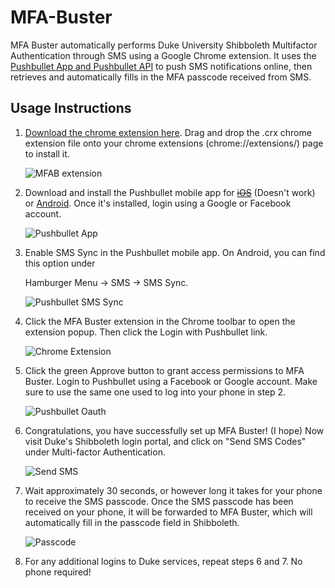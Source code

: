 # MFA-Buster
MFA Buster automatically performs Duke University Shibboleth Multifactor Authentication through SMS using a Google Chrome extension. It uses the [Pushbullet App and Pushbullet API](https://www.pushbullet.com/) to push SMS notifications online, then retrieves and automatically fills in the MFA passcode received from SMS.

## Usage Instructions

1. [Download the chrome extension here](MFAB.crx). Drag and drop the .crx chrome extension file onto your chrome extensions (chrome://extensions/) page to install it. 

    ![MFAB extension](MFAB/Screenshots/1.png)

2. Download and install the Pushbullet mobile app for ~~[iOS](https://itunes.apple.com/us/app/pushbullet/id810352052)~~ (Doesn't work) or [Android](https://play.google.com/store/apps/details?id=com.pushbullet.android). Once it's installed, login using a Google or Facebook account. 

    ![Pushbullet App](MFAB/Screenshots/2.png)

3. Enable SMS Sync in the Pushbullet mobile app. On Android, you can find this option under 

    Hamburger Menu -> SMS -> SMS Sync. 

    ![Pushbullet SMS Sync](MFAB/Screenshots/3.png)

4. Click the MFA Buster extension in the Chrome toolbar to open the extension popup. Then click the Login with Pushbullet link. 

    ![Chrome Extension](MFAB/Screenshots/4.png)

5. Click the green Approve button to grant access permissions to MFA Buster. Login to Pushbullet using a Facebook or Google account. Make sure to use the same one used to log into your phone in step 2. 

    ![Pushbullet Oauth](MFAB/Screenshots/5.png)

6. Congratulations, you have successfully set up MFA Buster! (I hope) Now visit Duke's Shibboleth login portal, and click on "Send SMS Codes" under Multi-factor Authentication. 

    ![Send SMS](MFAB/Screenshots/6.png)

7. Wait approximately 30 seconds, or however long it takes for your phone to receive the SMS passcode. Once the SMS passcode has been received on your phone, it will be forwarded to MFA Buster, which will automatically fill in the passcode field in Shibboleth. 

    ![Passcode](MFAB/Screenshots/7.png)

8. For any additional logins to Duke services, repeat steps 6 and 7. No phone required!
